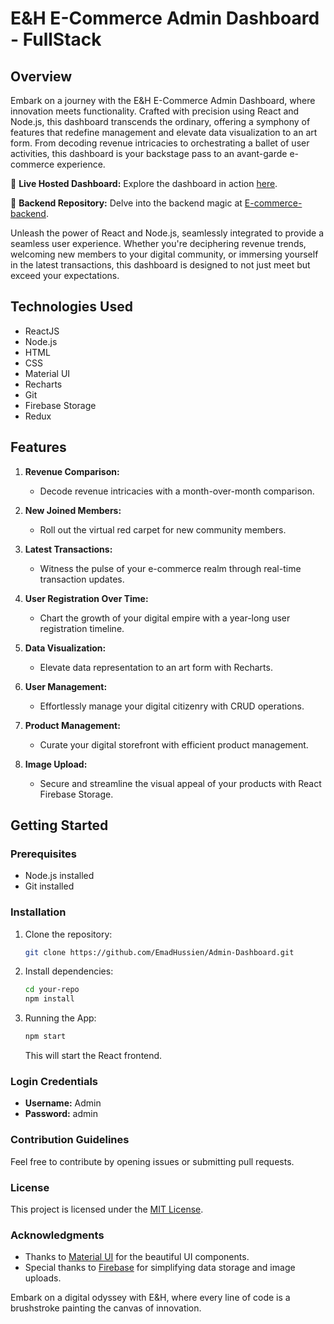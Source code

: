 # E&H E-Commerce Admin Dashboard - FullStack

## Overview

Embark on a journey with the E&H E-Commerce Admin Dashboard, where innovation meets functionality. Crafted with precision using React and Node.js, this dashboard transcends the ordinary, offering a symphony of features that redefine management and elevate data visualization to an art form. From decoding revenue intricacies to orchestrating a ballet of user activities, this dashboard is your backstage pass to an avant-garde e-commerce experience.

🚀 **Live Hosted Dashboard:** Explore the dashboard in action [here](https://admin-dashboard-tan-psi.vercel.app/).

🔗 **Backend Repository:** Delve into the backend magic at [E-commerce-backend](https://github.com/EmadHussien/E-commerce-backend).

Unleash the power of React and Node.js, seamlessly integrated to provide a seamless user experience. Whether you're deciphering revenue trends, welcoming new members to your digital community, or immersing yourself in the latest transactions, this dashboard is designed to not just meet but exceed your expectations.

## Technologies Used

- ReactJS
- Node.js
- HTML
- CSS
- Material UI
- Recharts
- Git
- Firebase Storage
- Redux

## Features

1. **Revenue Comparison:**

   - Decode revenue intricacies with a month-over-month comparison.

2. **New Joined Members:**

   - Roll out the virtual red carpet for new community members.

3. **Latest Transactions:**

   - Witness the pulse of your e-commerce realm through real-time transaction updates.

4. **User Registration Over Time:**

   - Chart the growth of your digital empire with a year-long user registration timeline.

5. **Data Visualization:**

   - Elevate data representation to an art form with Recharts.

6. **User Management:**

   - Effortlessly manage your digital citizenry with CRUD operations.

7. **Product Management:**

   - Curate your digital storefront with efficient product management.

8. **Image Upload:**
   - Secure and streamline the visual appeal of your products with React Firebase Storage.

## Getting Started

### Prerequisites

- Node.js installed
- Git installed

### Installation

1. Clone the repository:

   ```bash
   git clone https://github.com/EmadHussien/Admin-Dashboard.git
   ```

2. Install dependencies:

   ```bash
   cd your-repo
   npm install
   ```

3. Running the App:

   ```bash
   npm start
   ```

   This will start the React frontend.

### Login Credentials

- **Username:** Admin
- **Password:** admin

### Contribution Guidelines

Feel free to contribute by opening issues or submitting pull requests.

### License

This project is licensed under the [MIT License](LICENSE).

### Acknowledgments

- Thanks to [Material UI](https://material-ui.com/) for the beautiful UI components.
- Special thanks to [Firebase](https://firebase.google.com/) for simplifying data storage and image uploads.

Embark on a digital odyssey with E&H, where every line of code is a brushstroke painting the canvas of innovation.

